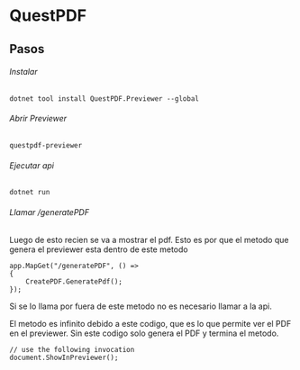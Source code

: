# QuestPDF


## Pasos


###### Instalar

```
dotnet tool install QuestPDF.Previewer --global
```

###### Abrir Previewer


```
questpdf-previewer
```

###### Ejecutar api


```
dotnet run
```

###### Llamar /generatePDF

Luego de esto recien se va a mostrar el pdf. Esto es por que el metodo que genera el previewer esta dentro de este metodo

```
app.MapGet("/generatePDF", () =>
{
    CreatePDF.GeneratePdf();
});
```

Si se lo llama por fuera de este metodo no es necesario llamar a la api.

El metodo es infinito debido a este codigo, que es lo que permite ver el PDF en el previewer. Sin este codigo solo genera el PDF y termina el metodo.

```
// use the following invocation
document.ShowInPreviewer();
```


